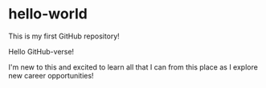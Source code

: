 # hello-world
This is my first GitHub repository! 

Hello GitHub-verse!

I'm new to this and excited to learn all that I can from this place as I explore new career opportunities!
